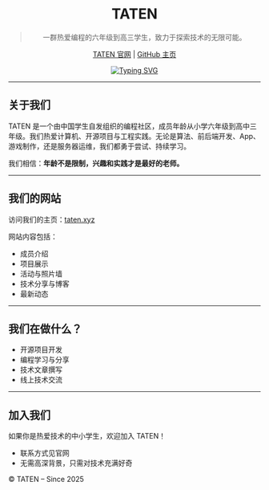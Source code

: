 <div id="title" align=center>
  
# TATEN

> 一群热爱编程的六年级到高三学生，致力于探索技术的无限可能。

[TATEN 官网](https://tatencn.github.io/taten/) | [GitHub 主页](https://github.com/tatencn)

[![Typing SVG](https://readme-typing-svg.demolab.com?font=Fira+Code&size=15&pause=1000&width=435&lines=Technology+Algorithms+Thread+Engineering+Networks)](https://git.io/typing-svg)

</div>

---
## 关于我们

TATEN 是一个由中国学生自发组织的编程社区，成员年龄从小学六年级到高中三年级。我们热爱计算机、开源项目与工程实践。无论是算法、前后端开发、App、游戏制作，还是服务器运维，我们都勇于尝试、持续学习。

我们相信：**年龄不是限制，兴趣和实践才是最好的老师。**

---

## 我们的网站

访问我们的主页：[taten.xyz](https://taten.xyz)

网站内容包括：

- 成员介绍
- 项目展示
- 活动与照片墙
- 技术分享与博客
- 最新动态

---

## 我们在做什么？

- 开源项目开发
- 编程学习与分享
- 技术文章撰写
- 线上技术交流

---

## 加入我们

如果你是热爱技术的中小学生，欢迎加入 TATEN！

- 联系方式见官网
- 无需高深背景，只需对技术充满好奇

© TATEN – Since 2025
